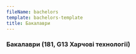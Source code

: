 ```yaml
---
fileName: bachelors
template: bachelors-template
title: Бакалаври
---
```

### Бакалаври (181, G13 Харчові технології)